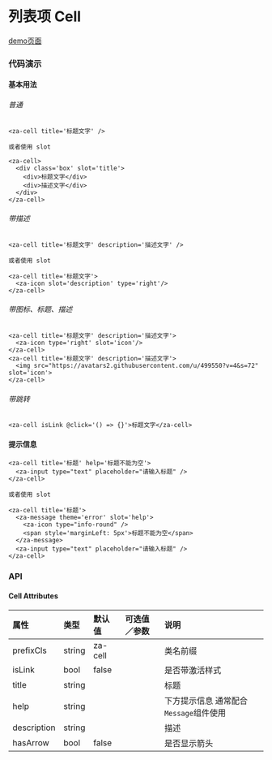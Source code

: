 # 列表项 Cell

[demo页面](https://zhongantecheng.github.io/zarm-vue/#/cell)

### 代码演示

#### 基本用法

###### 普通
```vue
<za-cell title='标题文字' />

或者使用 slot

<za-cell>
  <div class='box' slot='title'>
    <div>标题文字</div>
    <div>描述文字</div>
  </div>
</za-cell>
```

###### 带描述
```vue
<za-cell title='标题文字' description='描述文字' />

或者使用 slot

<za-cell title='标题文字'>
  <za-icon slot='description' type='right'/>
</za-cell>
```

###### 带图标、标题、描述
```vue
<za-cell title='标题文字' description='描述文字'>
  <za-icon type='right' slot='icon'/>
</za-cell>
<za-cell title='标题文字' description='描述文字'>
  <img src="https://avatars2.githubusercontent.com/u/499550?v=4&s=72" slot='icon'>
</za-cell>
```

###### 带跳转
```vue
<za-cell isLink @click='() => {}'>标题文字</za-cell>
```

#### 提示信息
```vue
<za-cell title='标题' help='标题不能为空'>
  <za-input type="text" placeholder="请输入标题" />
</za-cell>

或者使用 slot

<za-cell title='标题'>
  <za-message theme='error' slot='help'>
    <za-icon type="info-round" />
    <span style='marginLeft: 5px'>标题不能为空</span>
  </za-message>
  <za-input type="text" placeholder="请输入标题" />
</za-cell>
```


### API

#### Cell Attributes

| 属性 | 类型 | 默认值 | 可选值／参数 | 说明 |
| :--- | :--- | :--- | :--- | :--- |
| prefixCls | string | za-cell | | 类名前缀 |
| isLink | bool | false | | 是否带激活样式 |
| title | string | | | 标题 |
| help | string | | | 下方提示信息 通常配合`Message`组件使用|
| description | string | | | 描述 |
| hasArrow | bool | false | | 是否显示箭头 |
